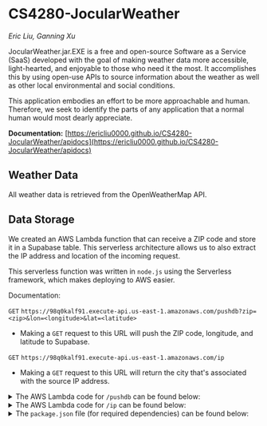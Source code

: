 # CS4280-JocularWeather

_Eric Liu, Ganning Xu_

JocularWeather.jar.EXE is a free and open-source Software as a Service (SaaS) developed with the goal of making weather data more accessible, light-hearted, and enjoyable to those who need it the most. It accomplishes this by using open-use APIs to source information about the weather as well as other local environmental and social conditions.

This application embodies an effort to be more approachable and human. Therefore, we seek to identify the parts of any application that a normal human would most dearly appreciate.

**Documentation:** [https://ericliu0000.github.io/CS4280-JocularWeather/apidocs](https://ericliu0000.github.io/CS4280-JocularWeather/apidocs)

## Weather Data

All weather data is retrieved from the OpenWeatherMap API.

## Data Storage

We created an AWS Lambda function that can receive a ZIP code and store it in a Supabase table. This serverless architecture allows us to also extract the IP address and location of the incoming request.

This serverless function was written in `node.js` using the Serverless framework, which makes deploying to AWS easier.

Documentation:

`GET` `https://98q0kalf91.execute-api.us-east-1.amazonaws.com/pushdb?zip=<zip>&lon=<longitude>&lat=<latitude>`

- Making a `GET` request to this URL will push the ZIP code, longitude, and latitude to Supabase.

`GET` `https://98q0kalf91.execute-api.us-east-1.amazonaws.com/ip`

- Making a `GET` request to this URL will return the city that's associated with the source IP address.

<details><summary>The AWS Lambda code for <code>/pushdb</code> can be found below:</summary>
  
```js
const { createClient } = require("@supabase/supabase-js");
const fetch = require("node-fetch");
require("dotenv").config();

// Get Supabase URL and API key from environment variables
const supabaseUrl = process.env.PROJECT_URL;
const supabaseKey = process.env.SUPABASE_KEY;

// Create Supabase client instance
const supabase = createClient(supabaseUrl, supabaseKey);

// Define AWS Lambda handler function
module.exports.handler = async (event) => {
// Retrieve zip code, longitude, and latitude from query parameters
const zipCode = event.queryStringParameters.zip;
const lon = event.queryStringParameters.lon;
const lat = event.queryStringParameters.lat;

// Check if zip code is valid
if (zipCode === undefined || zipCode === null || zipCode === "") {
return {
statusCode: 400,
body: JSON.stringify({
error: "Invalid zip code",
}),
};
}

let sourceIp;
let userAgent;
let loc = null;

try {
// Retrieve user's IP address and location information using an external API
sourceIp = event.requestContext?.http.sourceIp;
loc = await getLocFromIP(sourceIp);
userAgent = event.requestContext?.http.userAgent;
} catch (error) {
// Return error response if location information cannot be retrieved
return {
statusCode: 500,
body: JSON.stringify({
error: "Error getting location",
}),
};
}

// Insert new record into Supabase database table
const { data, error } = await supabase.from("zips").insert({
zip: zipCode,
sourceIp: sourceIp,
userAgent: userAgent,
country: loc?.country,
city: loc?.city,
regionName: loc?.regionName,
lon: lon,
lat: lat,
});

// Log any errors that occur during the database insert operation
if (error) {
console.log(error);
}

// Return success response with inserted record data and original event information
return {
statusCode: 200,
body: JSON.stringify({
data: data,
event: event,
}),
};
};

// Helper function to retrieve location information from IP address
async function getLocFromIP(ip) {
const ENDPOINT = `http://ip-api.com/json/${ip}`;

const resp = await fetch(ENDPOINT);
const data = await resp.json();

const { country, city, regionName } = data;

return { country, city, regionName };
}

````

</details>

<details><summary>The AWS Lambda code for <code>/ip</code> can be found below:</summary>


```js
const fetch = require("node-fetch");

module.exports.handler = async (event) => {
  const ip = event.requestContext?.http.sourceIp || "204.85.24.5";
  const city = await getLocFromIP(ip);
  console.log(city);
  return {
    statusCode: 200,
    body: city.city,
  };
};

async function getLocFromIP(ip) {
  const ENDPOINT = `http://ip-api.com/json/${ip}`;

  const resp = await fetch(ENDPOINT);
  const data = await resp.json();

  const { country, city, regionName } = data;

  return { country, city, regionName };
}
```

</details>

<details><summary>The <code>package.json</code> file (for required dependencies) can be found below:</summary>
```json
{
  "name": "zip-code-pusher",
  "version": "1.0.0",
  "description": "<!-- title: 'AWS Simple HTTP Endpoint example in NodeJS' description: 'This template demonstrates how to make a simple HTTP API with Node.js running on AWS Lambda and API Gateway using the Serverless Framework.' layout: Doc framework: v3 platform: AWS language: nodeJS authorLink: 'https://github.com/serverless' authorName: 'Serverless, inc.' authorAvatar: 'https://avatars1.githubusercontent.com/u/13742415?s=200&v=4' -->",
  "main": "index.js",
  "dependencies": {
    "@supabase/supabase-js": "^2.21.0",
    "dotenv": "^16.0.3",
    "node-fetch": "^2.6.11"
  },
  "devDependencies": {},
  "scripts": {
    "test": "echo \"Error: no test specified\" && exit 1"
  },
  "keywords": [],
  "author": "",
  "license": "ISC"
}
```
</details>
